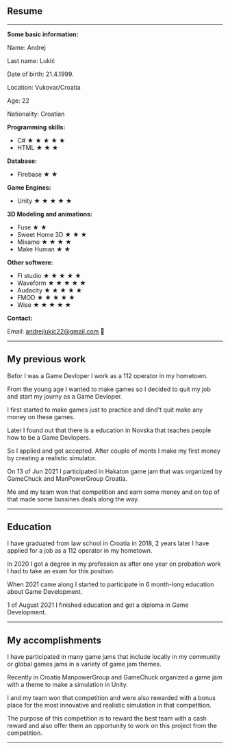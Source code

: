 ## Resume

---

<b>
Some basic information:
</b>

Name: Andrej

Last name: Lukić

Date of birth: 21.4.1999.

Location: Vukovar/Croatia

Age: 22

Nationality: Croatian

<b>
Programming skills:
</b>

- C# &#9733; &#9733; &#9733; &#9733; &#9733;
- HTML &#9733; &#9733; &#9733; 

<b>
Database:
</b>

- Firebase &#9733; &#9733;

<b>
Game Engines:
</b>  
  
- Unity &#9733; &#9733; &#9733; &#9733; &#9733;

<b>
3D Modeling and animations:
</b>
  
- Fuse &#9733; &#9733;
- Sweet Home 3D &#9733; &#9733; &#9733;
- Mixamo &#9733; &#9733; &#9733; &#9733;
- Make Human &#9733; &#9733;

<b>
Other softwere:
</b>
  
- Fl studio &#9733; &#9733; &#9733; &#9733; &#9733;
- Waveform &#9733; &#9733; &#9733; &#9733; &#9733;
- Audacity &#9733; &#9733; &#9733; &#9733; &#9733;
- FMOD &#9733; &#9733; &#9733; &#9733; &#9733; 
- Wise &#9733; &#9733; &#9733; &#9733; &#9733;

<b>
Contact:
</b>
  
Email: andrejlukic22@gmail.com &#128231;

---

## My previous work
Befor I was a Game Devloper I work as a 112 operator in my hometown.

From the young age I wanted to make games so I decided to quit my job and start my journy as a Game Devloper.

I first started to make games just to practice and dind't quit make any money on these games.

Later I found out that there is a education in Novska that teaches people how to be a Game Devlopers.

So I applied and got accepted.
After couple of monts I make my first money by creating a realistic simulator.

On 13 of Jun 2021 I participated in Hakaton game jam that was organized by GameChuck and ManPowerGroup Croatia.

Me and my team won that competition and earn some money and on top of that made some bussines deals along the way.

---

## Education
I have graduated from law school in Croatia in 2018, 2 years later I have applied for a job as a 112 operator in my hometown.

In 2020 I got a degree in my profession as after one year on probation work I had to take an exam for this position.

When 2021 came along I started to participate in 6 month-long education about Game Development.

1 of August 2021 I finished education and got a diploma in Game Development.

---

## My accomplishments
I have participated in many game jams that include locally in my community or global games jams in a variety of game jam themes.

Recently in Croatia ManpowerGroup and GameChuck organized a game jam with a theme to make a simulation in Unity.

I and my team won that competition and were also rewarded with a bonus place for the most innovative and realistic simulation in that competition.

The purpose of this competition is to reward the best team with a cash reward and also offer them an opportunity to work on this project from the competition.

---
